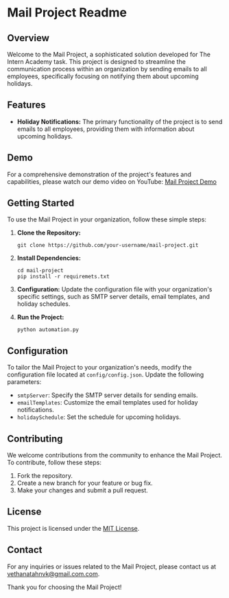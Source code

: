 # Mail Project Readme

## Overview

Welcome to the Mail Project, a sophisticated solution developed for The Intern Academy task. This project is designed to streamline the communication process within an organization by sending emails to all employees, specifically focusing on notifying them about upcoming holidays.

## Features

- **Holiday Notifications:** The primary functionality of the project is to send emails to all employees, providing them with information about upcoming holidays.
  
## Demo

For a comprehensive demonstration of the project's features and capabilities, please watch our demo video on YouTube: [Mail Project Demo](https://www.youtube.com/watch?v=S_Wgne9zDrg)

## Getting Started

To use the Mail Project in your organization, follow these simple steps:

1. **Clone the Repository:**
   ```
   git clone https://github.com/your-username/mail-project.git
   ```

2. **Install Dependencies:**
   ```
   cd mail-project
   pip install -r requiremets.txt
   ```

3. **Configuration:**
   Update the configuration file with your organization's specific settings, such as SMTP server details, email templates, and holiday schedules.

4. **Run the Project:**
   ```
   python automation.py
   ```

## Configuration

To tailor the Mail Project to your organization's needs, modify the configuration file located at `config/config.json`. Update the following parameters:

- `smtpServer`: Specify the SMTP server details for sending emails.
- `emailTemplates`: Customize the email templates used for holiday notifications.
- `holidaySchedule`: Set the schedule for upcoming holidays.

## Contributing

We welcome contributions from the community to enhance the Mail Project. To contribute, follow these steps:

1. Fork the repository.
2. Create a new branch for your feature or bug fix.
3. Make your changes and submit a pull request.

## License

This project is licensed under the [MIT License](LICENSE).

## Contact

For any inquiries or issues related to the Mail Project, please contact us at [vethanatahnvk@gmail.com.com](mailto:vethanathanvk@gmail.com).

Thank you for choosing the Mail Project!
